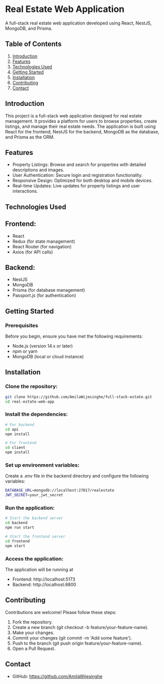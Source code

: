 # Real Estate Web Application

A full-stack real estate web application developed using React, NestJS, MongoDB, and Prisma.

## Table of Contents

1. [Introduction](#introduction)<br>
2. [Features](#Features)<br>
3. [Technologies Used](#TechnologiesUsed)<br>
4. [Getting Started](#GettingStarted)<br>
5. [Installation](#Installation)<br>
6. [Contributing](#Contributing)<br>
7. [Contact](#Contact)<br>

## <a name="introduction"> Introduction</a>

This project is a full-stack web application designed for real estate management. It provides a platform for users to browse properties, create listings, and manage their real estate needs. The application is built using React for the frontend, NestJS for the backend, MongoDB as the database, and Prisma as the ORM.

## <a name="Features"> Features<a/>

- Property Listings: Browse and search for properties with detailed descriptions and images.
- User Authentication: Secure login and registration functionality.
- Responsive Design: Optimized for both desktop and mobile devices.
- Real-time Updates: Live updates for property listings and user interactions.

## <a name="TechnologiesUsed">Technologies Used<a/>

## Frontend:

- React
- Redux (for state management)
- React Router (for navigation)
- Axios (for API calls)

## Backend:

- NestJS
- MongoDB
- Prisma (for database management)
- Passport.js (for authentication)

## <a name="GettingStarted"> Getting Started<a/>

### Prerequisites
Before you begin, ensure you have met the following requirements:

- Node.js (version 14.x or later)
- npm or yarn
- MongoDB (local or cloud instance)

## <a name="Installation"> Installation<a/>
### Clone the repository:

```bash
git clone https://github.com/AmilaWijesinghe/full-stack-estate.git
cd real-estate-web-app
```

### Install the dependencies:
```bash
# For backend
cd api
npm install
```
```bash
# For frontend
cd client
npm install
```
### Set up environment variables:

Create a .env file in the backend directory and configure the following variables:

```bash
DATABASE_URL=mongodb://localhost:27017/realestate
JWT_SECRET=your_jwt_secret
```

### Run the application:

```bash
# Start the backend server
cd backend
npm run start
```
```bash
# Start the frontend server
cd frontend
npm start
```
### Access the application:

The application will be running at
- Frontend: http://localhost:5173
- Backend: http://localhost:8800


## <a name="Contributing"> Contributing<a/>
Contributions are welcome! Please follow these steps:

1. Fork the repository.<br>
2. Create a new branch (git checkout -b feature/your-feature-name).<br>
3. Make your changes.<br>
4. Commit your changes (git commit -m 'Add some feature').<br>
5. Push to the branch (git push origin feature/your-feature-name).<br>
6. Open a Pull Request.<br>

## <a name="Contact"> Contact<a/>
- GitHub: https://github.com/AmilaWijesinghe
